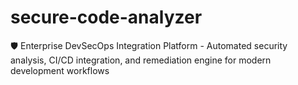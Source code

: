 # secure-code-analyzer
🛡️ Enterprise DevSecOps Integration Platform - Automated security analysis, CI/CD integration, and remediation engine for modern development workflows
